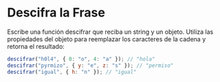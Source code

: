 # Descifra la Frase

Escribe una función descifrar que reciba un string y un objeto. Utiliza las propiedades del objeto para reemplazar los caracteres de la cadena y retorna el resultado:

```javascript
descifrar("h0l4", { 0: "o", 4: "a" }); // "hola"
descifrar("pyrmizo", { y: "e", z: "s" }); // "permiso"
descifrar("igual", { h: "n" }); // "igual"
```
